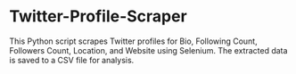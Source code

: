 # Twitter-Profile-Scraper
This Python script scrapes Twitter profiles for Bio, Following Count, Followers Count, Location, and Website using Selenium. The extracted data is saved to a CSV file for analysis.
